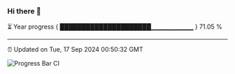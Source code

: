 ### Hi there 👋

⏳ Year progress { █████████████████████▁▁▁▁▁▁▁▁▁ } 71.05 %

---

⏰ Updated on Tue, 17 Sep 2024 00:50:32 GMT

![Progress Bar CI](https://github.com/liununu/liununu/workflows/Progress%20Bar%20CI/badge.svg)
